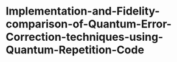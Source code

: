 # Implementation-and-Fidelity-comparison-of-Quantum-Error-Correction-techniques-using-Quantum-Repetition-Code
